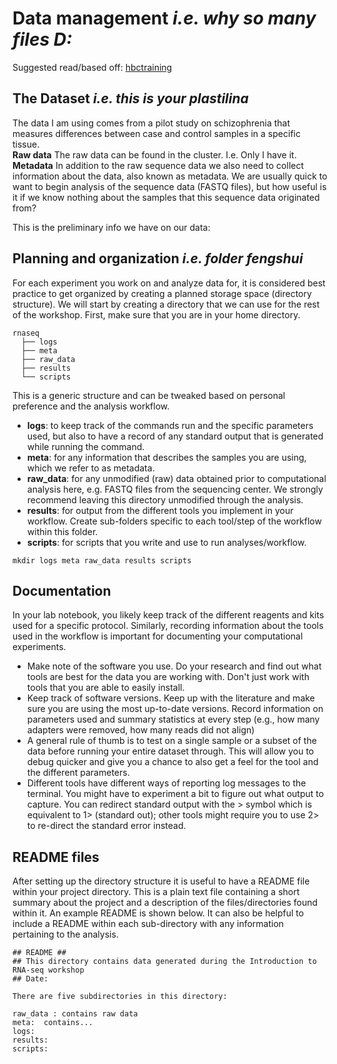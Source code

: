 # **Data management** *i.e. why so many files D:*

Suggested read/based off: [hbctraining](https://github.com/hbctraining/Intro-to-rnaseq-hpc-salmon-flipped/blob/main/lessons/01_intro-to-RNAseq.md)  

## **The Dataset** *i.e. this is your plastilina* 
The data I am using comes from a pilot study on schizophrenia that measures differences between case and control samples in a specific tissue.  
**Raw data**
The raw data can be found in the cluster. I.e. Only I have it.
**Metadata**
In addition to the raw sequence data we also need to collect information about the data, also known as metadata. We are usually quick to want to begin analysis of the sequence data (FASTQ files), but how useful is it if we know nothing about the samples that this sequence data originated from?

This is the preliminary info we have on our data:



## **Planning and organization** *i.e. folder fengshui*
For each experiment you work on and analyze data for, it is considered best practice to get organized by creating a planned storage space (directory structure). We will start by creating a directory that we can use for the rest of the workshop. First, make sure that you are in your home directory.

```
rnaseq
  ├── logs
  ├── meta
  ├── raw_data  
  ├── results
  └── scripts
```

This is a generic structure and can be tweaked based on personal preference and the analysis workflow.

- **logs**: to keep track of the commands run and the specific parameters used, but also to have a record of any standard output that is generated while running the command.
- **meta**: for any information that describes the samples you are using, which we refer to as metadata.
- **raw_data**: for any unmodified (raw) data obtained prior to computational analysis here, e.g. FASTQ files from the sequencing center. We strongly recommend leaving this directory unmodified through the analysis.
- **results**: for output from the different tools you implement in your workflow. Create sub-folders specific to each tool/step of the workflow within this folder.
- **scripts**: for scripts that you write and use to run analyses/workflow.

```
mkdir logs meta raw_data results scripts
```


## **Documentation**
In your lab notebook, you likely keep track of the different reagents and kits used for a specific protocol. Similarly, recording information about the tools used in the workflow is important for documenting your computational experiments.

- Make note of the software you use. Do your research and find out what tools are best for the data you are working with. Don't just work with tools that you are able to easily install.
- Keep track of software versions. Keep up with the literature and make sure you are using the most up-to-date versions.
Record information on parameters used and summary statistics at every step (e.g., how many adapters were removed, how many reads did not align)
- A general rule of thumb is to test on a single sample or a subset of the data before running your entire dataset through. This will allow you to debug quicker and give you a chance to also get a feel for the tool and the different parameters.
- Different tools have different ways of reporting log messages to the terminal. You might have to experiment a bit to figure out what output to capture. You can redirect standard output with the > symbol which is equivalent to 1> (standard out); other tools might require you to use 2> to re-direct the standard error instead.

## **README files**
After setting up the directory structure it is useful to have a README file within your project directory. This is a plain text file containing a short summary about the project and a description of the files/directories found within it. An example README is shown below. It can also be helpful to include a README within each sub-directory with any information pertaining to the analysis.

```
## README ##  
## This directory contains data generated during the Introduction to RNA-seq workshop  
## Date:   
  
There are five subdirectories in this directory:  
  
raw_data : contains raw data  
meta:  contains...  
logs:  
results:  
scripts:  
  
```
